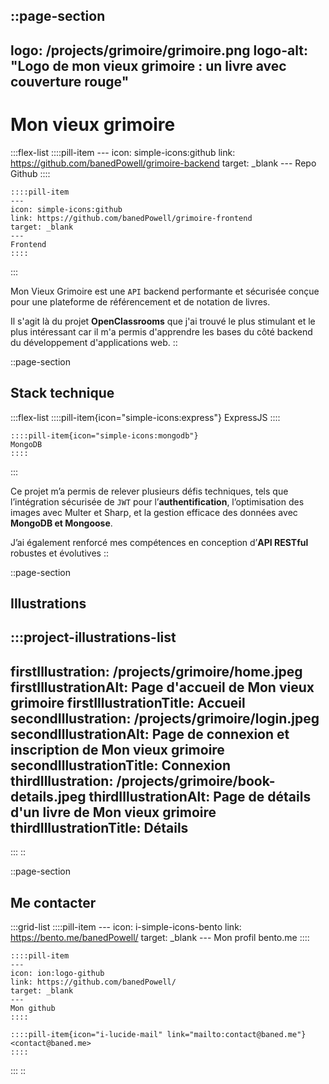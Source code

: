::page-section
---
logo: /projects/grimoire/grimoire.png
logo-alt: "Logo de mon vieux grimoire : un livre avec couverture rouge"
---
# Mon vieux grimoire

  :::flex-list
    ::::pill-item
    ---
    icon: simple-icons:github
    link: https://github.com/banedPowell/grimoire-backend
    target: _blank
    ---
    Repo Github
    ::::
  
    ::::pill-item
    ---
    icon: simple-icons:github
    link: https://github.com/banedPowell/grimoire-frontend
    target: _blank
    ---
    Frontend
    ::::
  :::

Mon Vieux Grimoire est une `API` backend performante et sécurisée conçue pour une plateforme de référencement et de notation de livres.

Il s'agit là du projet **OpenClassrooms** que j'ai trouvé le plus stimulant et le plus intéressant car il m'a permis d'apprendre les bases du côté backend du développement d'applications web.
::

::page-section
## Stack technique

  :::flex-list
    ::::pill-item{icon="simple-icons:express"}
    ExpressJS
    ::::
  
    ::::pill-item{icon="simple-icons:mongodb"}
    MongoDB
    ::::
  :::

Ce projet m’a permis de relever plusieurs défis techniques, tels que l’intégration sécurisée de `JWT` pour l’**authentification**, l’optimisation des images avec Multer et Sharp, et la gestion efficace des données avec **MongoDB et Mongoose**.

J’ai également renforcé mes compétences en conception d’**API RESTful** robustes et évolutives
::

::page-section
## Illustrations

  :::project-illustrations-list
  ---
  firstIllustration: /projects/grimoire/home.jpeg
  firstIllustrationAlt: Page d'accueil de Mon vieux grimoire
  firstIllustrationTitle: Accueil
  secondIllustration: /projects/grimoire/login.jpeg
  secondIllustrationAlt: Page de connexion et inscription de Mon vieux grimoire
  secondIllustrationTitle: Connexion
  thirdIllustration: /projects/grimoire/book-details.jpeg
  thirdIllustrationAlt: Page de détails d'un livre de Mon vieux grimoire
  thirdIllustrationTitle: Détails
  ---
  :::
::

::page-section
## Me contacter

  :::grid-list
    ::::pill-item
    ---
    icon: i-simple-icons-bento
    link: https://bento.me/banedPowell/
    target: _blank
    ---
    Mon profil bento.me
    ::::
  
    ::::pill-item
    ---
    icon: ion:logo-github
    link: https://github.com/banedPowell/
    target: _blank
    ---
    Mon github
    ::::
  
    ::::pill-item{icon="i-lucide-mail" link="mailto:contact@baned.me"}
    <contact@baned.me>
    ::::
  :::
::
